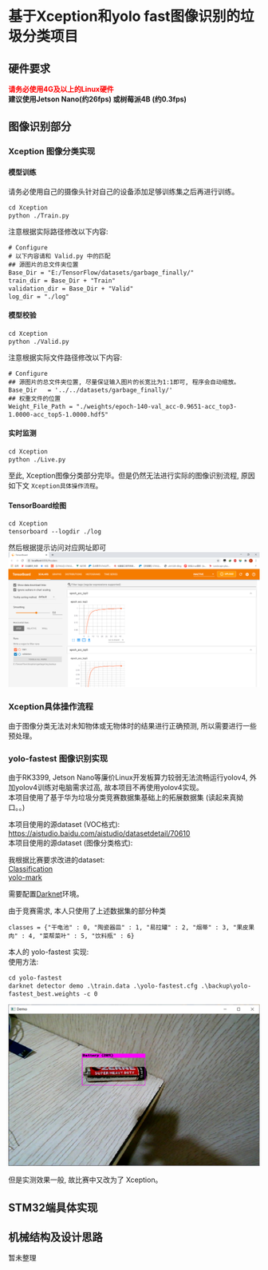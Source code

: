 # 基于Xception和yolo fast图像识别的垃圾分类项目

## 硬件要求
**<font color="red">请务必使用4G及以上的Linux硬件</font>**  
**建议使用Jetson Nano(约26fps) 或树莓派4B (约0.3fps)**  


## 图像识别部分
### Xception 图像分类实现
#### 模型训练
请务必使用自己的摄像头针对自己的设备添加足够训练集之后再进行训练。  
```
cd Xception
python ./Train.py
```
注意根据实际路径修改以下内容:  
```
# Configure
# 以下内容请和 Valid.py 中的匹配
## 源图片的总文件夹位置
Base_Dir = "E:/TensorFlow/datasets/garbage_finally/"
train_dir = Base_Dir + "Train"
validation_dir = Base_Dir + "Valid"
log_dir = "./log"
```

#### 模型校验
```
cd Xception
python ./Valid.py
```
注意根据实际文件路径修改以下内容:  
```
# Configure
## 源图片的总文件夹位置, 尽量保证输入图片的长宽比为1:1即可, 程序会自动缩放。
Base_Dir   = '../../datasets/garbage_finally/'
## 权重文件的位置
Weight_File_Path = "./weights/epoch-140-val_acc-0.9651-acc_top3-1.0000-acc_top5-1.0000.hdf5"
```

#### 实时监测
```
cd Xception
python ./Live.py
```
至此, Xception图像分类部分完毕。但是仍然无法进行实际的图像识别流程, 原因如下文 `Xception具体操作流程`。

#### TensorBoard绘图
```
cd Xception
tensorboard --logdir ./log
```
然后根据提示访问对应网址即可
![](./Xception/tensorboard.png)

### Xception具体操作流程
由于图像分类无法对未知物体或无物体时的结果进行正确预测, 所以需要进行一些预处理。



### yolo-fastest 图像识别实现
由于RK3399, Jetson Nano等廉价Linux开发板算力较弱无法流畅运行yolov4, 外加yolov4训练对电脑需求过高, 故本项目不再使用yolov4实现。  
本项目使用了基于华为垃圾分类竞赛数据集基础上的拓展数据集 (读起来真拗口。。)  

本项目使用的源dataset (VOC格式): https://aistudio.baidu.com/aistudio/datasetdetail/70610  
本项目使用的源dataset (图像分类格式): 

我根据比赛要求改进的dataset:  
[Classification](./dataset/Classification)  
[yolo-mark](./dataset/yolo-mark)

需要配置[Darknet](https://github.com/AlexeyAB/darknet)环境。  

由于竞赛需求, 本人只使用了上述数据集的部分种类  
```
classes = {"干电池" : 0, "陶瓷器皿" : 1, "易拉罐" : 2, "烟蒂" : 3, "果皮果肉" : 4, "菜帮菜叶" : 5, "饮料瓶" : 6}
```

本人的 yolo-fastest 实现:  
使用方法:  
```
cd yolo-fastest
darknet detector demo .\train.data .\yolo-fastest.cfg .\backup\yolo-fastest_best.weights -c 0
```
![](./yolo-fastest/test.png)

但是实测效果一般, 故比赛中又改为了 Xception。

## STM32端具体实现

## 机械结构及设计思路
暂未整理
